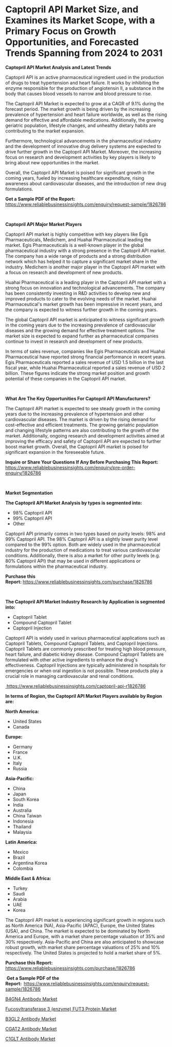 <p><h1>Captopril API Market Size, and Examines its Market Scope, with a Primary Focus on Growth Opportunities, and Forecasted Trends Spanning from 2024 to 2031</h1></p><p><strong>Captopril API Market Analysis and Latest Trends</strong></p>
<p><p>Captopril API is an active pharmaceutical ingredient used in the production of drugs to treat hypertension and heart failure. It works by inhibiting the enzyme responsible for the production of angiotensin II, a substance in the body that causes blood vessels to narrow and blood pressure to rise.</p><p>The Captopril API Market is expected to grow at a CAGR of 9.1% during the forecast period. The market growth is being driven by the increasing prevalence of hypertension and heart failure worldwide, as well as the rising demand for effective and affordable medications. Additionally, the growing geriatric population, lifestyle changes, and unhealthy dietary habits are contributing to the market expansion.</p><p>Furthermore, technological advancements in the pharmaceutical industry and the development of innovative drug delivery systems are expected to drive further growth in the Captopril API Market. Moreover, the increasing focus on research and development activities by key players is likely to bring about new opportunities in the market.</p><p>Overall, the Captopril API Market is poised for significant growth in the coming years, fueled by increasing healthcare expenditure, rising awareness about cardiovascular diseases, and the introduction of new drug formulations.</p></p>
<p><strong>Get a Sample PDF of the Report:&nbsp;</strong> <a href="https://www.reliablebusinessinsights.com/enquiry/request-sample/1826786">https://www.reliablebusinessinsights.com/enquiry/request-sample/1826786</a></p>
<p>&nbsp;</p>
<p><strong>Captopril API Major Market Players</strong></p>
<p><p>Captopril API market is highly competitive with key players like Egis Pharmaceuticals, Medichem, and Huahai Pharmaceutical leading the market. Egis Pharmaceuticals is a well-known player in the global pharmaceutical industry with a strong presence in the Captopril API market. The company has a wide range of products and a strong distribution network which has helped it to capture a significant market share in the industry. Medichem is another major player in the Captopril API market with a focus on research and development of new products.</p><p>Huahai Pharmaceutical is a leading player in the Captopril API market with a strong focus on innovation and technological advancements. The company has been consistently investing in R&D activities to develop new and improved products to cater to the evolving needs of the market. Huahai Pharmaceutical's market growth has been impressive in recent years, and the company is expected to witness further growth in the coming years.</p><p>The global Captopril API market is anticipated to witness significant growth in the coming years due to the increasing prevalence of cardiovascular diseases and the growing demand for effective treatment options. The market size is expected to expand further as pharmaceutical companies continue to invest in research and development of new products.</p><p>In terms of sales revenue, companies like Egis Pharmaceuticals and Huahai Pharmaceutical have reported strong financial performance in recent years. Egis Pharmaceuticals reported a sales revenue of USD 1.5 billion in the last fiscal year, while Huahai Pharmaceutical reported a sales revenue of USD 2 billion. These figures indicate the strong market position and growth potential of these companies in the Captopril API market.</p></p>
<p>&nbsp;</p>
<p><strong>What Are The Key Opportunities For Captopril API Manufacturers?</strong></p>
<p><p>The Captopril API market is expected to see steady growth in the coming years due to the increasing prevalence of hypertension and other cardiovascular diseases. The market is driven by the rising demand for cost-effective and efficient treatments. The growing geriatric population and changing lifestyle patterns are also contributing to the growth of the market. Additionally, ongoing research and development activities aimed at improving the efficacy and safety of Captopril API are expected to further boost market growth. Overall, the Captopril API market is poised for significant expansion in the foreseeable future.</p></p>
<p><strong>Inquire or Share Your Questions If Any Before Purchasing This Report:</strong> <a href="https://www.reliablebusinessinsights.com/enquiry/pre-order-enquiry/1826786">https://www.reliablebusinessinsights.com/enquiry/pre-order-enquiry/1826786</a></p>
<p>&nbsp;</p>
<p><strong>Market Segmentation</strong></p>
<p><strong>The Captopril API Market Analysis by types is segmented into:</strong></p>
<p><ul><li>98% Captopril API</li><li>99% Captopril API</li><li>Other</li></ul></p>
<p><p>Captopril API primarily comes in two types based on purity levels: 98% and 99% Captopril API. The 98% Captopril API is a slightly lower purity level compared to the 99% option. Both are widely used in the pharmaceutical industry for the production of medications to treat various cardiovascular conditions. Additionally, there is also a market for other purity levels (e.g. 80% Captopril API) that may be used in different applications or formulations within the pharmaceutical industry.</p></p>
<p><strong>Purchase this Report:&nbsp;</strong><a href="https://www.reliablebusinessinsights.com/purchase/1826786">https://www.reliablebusinessinsights.com/purchase/1826786</a></p>
<p>&nbsp;</p>
<p><strong>The Captopril API Market Industry Research by Application is segmented into:</strong></p>
<p><ul><li>Captopril Tablet</li><li>Compound Captopril Tablet</li><li>Captopril Injection</li></ul></p>
<p><p>Captopril API is widely used in various pharmaceutical applications such as Captopril Tablets, Compound Captopril Tablets, and Captopril Injections. Captopril Tablets are commonly prescribed for treating high blood pressure, heart failure, and diabetic kidney disease. Compound Captopril Tablets are formulated with other active ingredients to enhance the drug's effectiveness. Captopril Injections are typically administered in hospitals for emergencies or when oral ingestion is not possible. These products play a crucial role in managing cardiovascular and renal conditions.</p></p>
<p><a href="https://www.reliablebusinessinsights.com/captopril-api-r1826786">&nbsp;https://www.reliablebusinessinsights.com/captopril-api-r1826786</a></p>
<p><strong>In terms of Region, the Captopril API Market Players available by Region are:</strong></p>
<p>
    <p> <strong> North America: </strong>
        <ul>
            <li>United States</li>
            <li>Canada</li>
        </ul>
        </p> 
    <p> <strong> Europe: </strong>
        <ul>
            <li>Germany</li>
            <li>France</li>
            <li>U.K.</li>
            <li>Italy</li>
            <li>Russia</li>
        </ul>
        </p> 
    <p> <strong> Asia-Pacific: </strong>
        <ul>
            <li>China</li>
            <li>Japan</li>
            <li>South Korea</li>
            <li>India</li>
            <li>Australia</li>
            <li>China Taiwan</li>
            <li>Indonesia</li>
            <li>Thailand</li>
            <li>Malaysia</li>
        </ul>
        </p> 
    <p> <strong> Latin America: </strong>
        <ul>
            <li>Mexico</li>
            <li>Brazil</li>
            <li>Argentina Korea</li>
            <li>Colombia</li>
        </ul>
        </p> 
    <p> <strong> Middle East & Africa: </strong>
        <ul>
            <li>Turkey</li>
            <li>Saudi</li>
            <li>Arabia</li>
            <li>UAE</li>
            <li>Korea</li>
        </ul>
    </p>
    </p>
<p><p>The Captopril API market is experiencing significant growth in regions such as North America (NA), Asia-Pacific (APAC), Europe, the United States (USA), and China. The market is expected to be dominated by North America and Europe, with a market share percentage valuation of 35% and 30% respectively. Asia-Pacific and China are also anticipated to showcase robust growth, with market share percentage valuations of 25% and 10% respectively. The United States is projected to hold a market share of 5%.</p></p>
<p><strong>Purchase this Report: </strong><a href="https://www.reliablebusinessinsights.com/purchase/1826786">https://www.reliablebusinessinsights.com/purchase/1826786</a></p>
<p>&nbsp;<strong>Get a Sample PDF of the Report:&nbsp;&nbsp;</strong><a href="https://www.reliablebusinessinsights.com/enquiry/request-sample/1826786">https://www.reliablebusinessinsights.com/enquiry/request-sample/1826786</a></p>
<p><strong></strong></p>
<p><p><a href="https://github.com/RickHolmes3/Market-Research-Report-List-6/blob/main/b4gn4-antibody-market.md">B4GN4 Antibody Market</a></p><p><a href="https://github.com/bmorecock/Market-Research-Report-List-4/blob/main/fucosyltransferase-3-enzyme-fut3-protein-market.md">Fucosyltransferase 3 (enzyme) FUT3 Protein Market</a></p><p><a href="https://github.com/msLonKoss78/Market-Research-Report-List-1/blob/main/b3gl2-antibody-market.md">B3GL2 Antibody Market</a></p><p><a href="https://github.com/drzsklfn31/Market-Research-Report-List-1/blob/main/cgat2-antibody-market.md">CGAT2 Antibody Market</a></p><p><a href="https://github.com/lairestrong/Market-Research-Report-List-1/blob/main/c1glt-antibody-market.md">C1GLT Antibody Market</a></p></p>